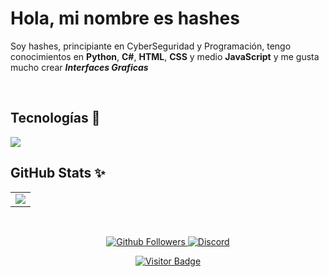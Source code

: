 # Hola, mi nombre es hashes

Soy hashes, principiante en CyberSeguridad y Programación, tengo conocimientos en **Python**, **C#**, **HTML**, **CSS** y medio **JavaScript** y me gusta mucho crear ***Interfaces Graficas***

<br />
   
   ## Tecnologías 🍺

<img src="https://github-readme-stats.vercel.app/api/top-langs/?username=hashesterminal&layout=compact&theme=onedark&langs_count=4">


<br />

## GitHub Stats ✨

<table>
  <tr>
    <td align="center" style="padding=0;width=50%;">
      <img align="center" style="padding=0;" src="https://github-readme-stats.vercel.app/api/?username=hashesterminal&show_icons=true&title_color=4F8CC9&text_color=9f9f9f&theme=react&hide_border=true&hide_title=true&count_private=true" />
    </td>
  </tr>
</table>

<br />



<p align="center">
  <a href="https://github.com/gatomo-oficial">
    <img alt="Github Followers" src="https://img.shields.io/github/followers/hashesterminal?logo=github&style=for-the-badge" />
  </a>
  <a href="https://discord.gg/https://discord.gg/h7E78a62U5">
    <img alt="Discord" src="https://img.shields.io/discord/685949311443271744?logo=Discord&style=for-the-badge" />
  </a>   
   <p align="center">
    <a href="https://github.com/hashesterminal">
    <img alt="Visitor Badge" src="https://visitor-badge.laobi.icu/badge?page_id=hashesterminal.hashesterminal" />
  </a>
   </p>
</p>

